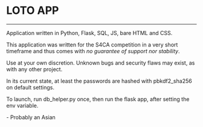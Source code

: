 # LOTO APP

---

Application written in Python, Flask, SQL, JS, bare HTML and CSS.

This application was written for the S4CA competition in a very short timeframe and thus comes with *no guarantee of support nor stability*.

Use at your own discretion. Unknown bugs and security flaws may exist, as with any other project.

In its current state, at least the passwords are hashed with pbkdf2_sha256 on default settings.

To launch, run db_helper.py once, then run the flask app, after setting the env variable.


\- Probably an Asian